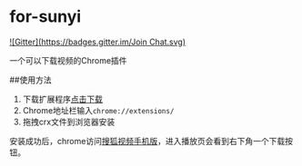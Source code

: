 for-sunyi
=========
[![Gitter](https://badges.gitter.im/Join Chat.svg)](https://gitter.im/binnng/for-sunyi?utm_source=badge&utm_medium=badge&utm_campaign=pr-badge&utm_content=badge)

一个可以下载视频的Chrome插件

##使用方法
1. 下载扩展程序[点击下载](http://tv.sohu.com/upload/sohuapp/binnng/for-sunyi.crx)
2. Chrome地址栏输入`chrome://extensions/`
3. 拖拽crx文件到浏览器安装

安装成功后，chrome访问[搜狐视频手机版](http://m.tv.sohu.com)，进入播放页会看到右下角一个下载按钮。
